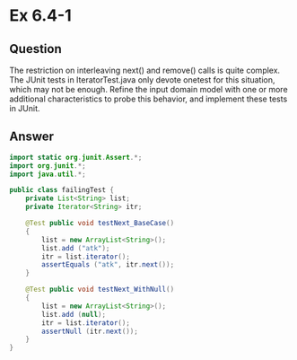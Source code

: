 # Ex 6.4-1

## Question
The restriction on interleaving next() and remove() calls is quite complex. The JUnit tests in IteratorTest.java only devote onetest for this situation, which may not be enough. Refine the input domain model with one or more additional characteristics to probe this behavior, and implement these tests in JUnit.

## Answer
```java
import static org.junit.Assert.*;
import org.junit.*;
import java.util.*;

public class failingTest {
    private List<String> list;
    private Iterator<String> itr;

    @Test public void testNext_BaseCase()
    {
        list = new ArrayList<String>();
        list.add ("atk");
        itr = list.iterator();
        assertEquals ("atk", itr.next());
    }

    @Test public void testNext_WithNull()
    {
        list = new ArrayList<String>();
        list.add (null);
        itr = list.iterator();
        assertNull (itr.next());
    }
}
```
